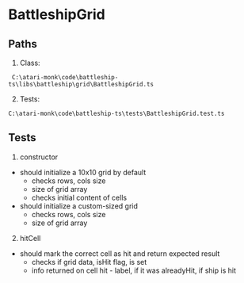 # BattleshipGrid

## Paths

1. Class:

```plaintext
 C:\atari-monk\code\battleship-ts\libs\battleship\grid\BattleshipGrid.ts
 ```

2. Tests: 

```plaintext
C:\atari-monk\code\battleship-ts\tests\BattleshipGrid.test.ts
 ```

 ## Tests

 1. constructor
   - should initialize a 10x10 grid by default
     * checks rows, cols size
     * size of grid array 
     * checks initial content of cells
   - should initialize a custom-sized grid
     * checks rows, cols size
     * size of grid array

2. hitCell
  - should mark the correct cell as hit and return expected result
    * checks if grid data, isHit flag, is set
    * info returned on cell hit - label, if it was alreadyHit, if ship is hit